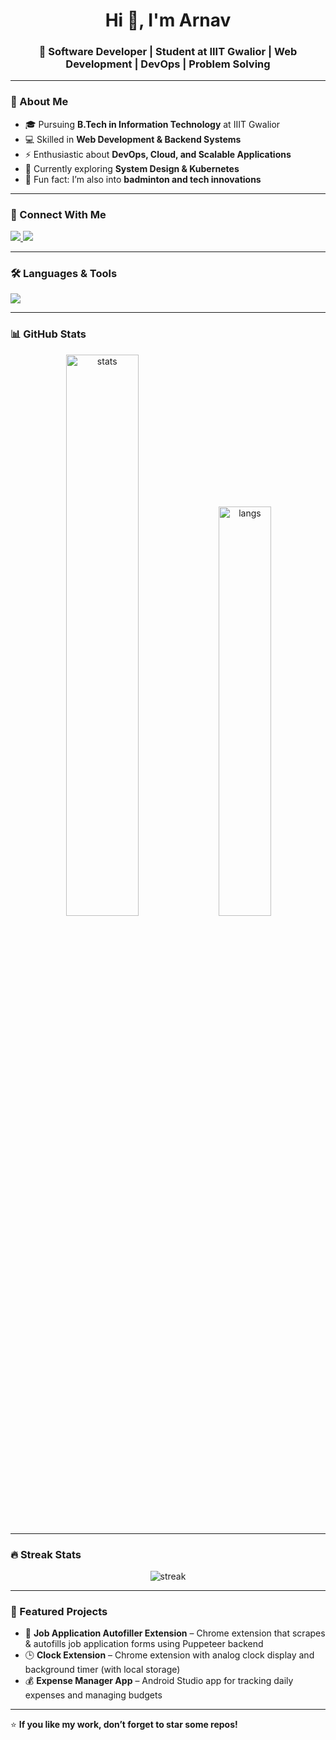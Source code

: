 <h1 align="center">Hi 👋, I'm Arnav</h1>
<h3 align="center">🚀 Software Developer | Student at IIIT Gwalior | Web Development | DevOps | Problem Solving</h3>

---

### 🌟 About Me  
- 🎓 Pursuing **B.Tech in Information Technology** at IIIT Gwalior  
- 💻 Skilled in **Web Development & Backend Systems**  
- ⚡ Enthusiastic about **DevOps, Cloud, and Scalable Applications**  
- 🌱 Currently exploring **System Design & Kubernetes**  
- 🏸 Fun fact: I’m also into **badminton and tech innovations**  

---

### 🤝 Connect With Me  
<p align="left">
<a href="https://www.linkedin.com/in/arnav-khond/" target="_blank">
  <img src="https://img.shields.io/badge/LinkedIn-0A66C2?style=for-the-badge&logo=linkedin&logoColor=white"/>
</a>
<a href="https://leetcode.com/u/Arnav_NK/" target="_blank">
  <img src="https://img.shields.io/badge/LeetCode-FFA116?style=for-the-badge&logo=leetcode&logoColor=white"/>
</a>
</p>

---

### 🛠️ Languages & Tools  
<p align="left"> 
  <img src="https://skillicons.dev/icons?i=java,cpp,c,js,react,nodejs,express,tailwind,html,css,mysql,mongodb,firebase,git,linux,docker,kubernetes,aws,jenkins" />
</p>

---

### 📊 GitHub Stats  
<p align="center">
  <img src="https://github-readme-stats.vercel.app/api?username=arnav-nk&show_icons=true&theme=tokyonight" alt="stats" width="48%"/>
  <img src="https://github-readme-stats.vercel.app/api/top-langs/?username=arnav-nk&layout=compact&theme=tokyonight" alt="langs" width="41%"/>
</p>

---

### 🔥 Streak Stats  
<p align="center">
  <img src="https://github-readme-streak-stats.herokuapp.com/?user=arnav-nk&theme=tokyonight" alt="streak" />
</p>

---

### 🚀 Featured Projects  
- 🤖 **Job Application Autofiller Extension** – Chrome extension that scrapes & autofills job application forms using Puppeteer backend  
- 🕒 **Clock Extension** – Chrome extension with analog clock display and background timer (with local storage)  
- 💰 **Expense Manager App** – Android Studio app for tracking daily expenses and managing budgets  

---

⭐ **If you like my work, don’t forget to star some repos!**
